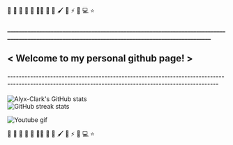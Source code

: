 🏫 🔎 🔭 🌱 🌟 🏴‍☠️ 🚩 💖 🖌️ 🎵 ⚡ 🍅 💻 ⭐
#### _________________________________________________________________________________________________________________________________________________
##                                          < Welcome to my personal github page! >                                                                  
#### ------------------------------------------------------------------------------------------------------------------------------------------------------ 
![Alyx-Clark's GitHub stats](https://github-readme-stats.vercel.app/api?username=Alyx-Clark&show_icons=true&theme=cobalt)  
![GitHub streak stats](https://github-readme-streak-stats.herokuapp.com/?user=taylormusolf)
                                                                                    
![Youtube gif](https://github.com/Alyx-Clark/Alyx-Clark/raw/main/erased-satoru.gif) 



🏫 🔎 🔭 🌱 🌟 🏴‍☠️ 🚩 💖 🖌️ 🎵 ⚡ 🍅 💻 ⭐
